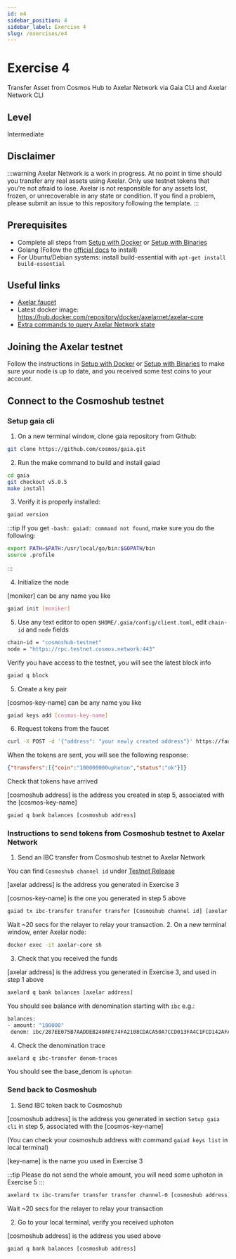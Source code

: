 ```yaml
---
id: e4
sidebar_position: 4
sidebar_label: Exercise 4
slug: /exercises/e4
---
```

# Exercise 4
Transfer Asset from Cosmos Hub to Axelar Network via Gaia CLI and Axelar Network CLI

## Level
Intermediate

## Disclaimer
:::warning
Axelar Network is a work in progress. At no point in time should you transfer any real assets using Axelar. Only use testnet tokens that you're not afraid to lose. Axelar is not responsible for any assets lost, frozen, or unrecoverable in any state or condition. If you find a problem, please submit an issue to this repository following the template.
:::

## Prerequisites
- Complete all steps from [Setup with Docker](/setup-docker) or [Setup with Binaries](/setup-binaries)
- Golang (Follow the [official docs](https://golang.org/doc/install) to install)
- For Ubuntu/Debian systems: install build-essential with `apt-get install build-essential`

## Useful links
- [Axelar faucet](http://faucet.testnet.axelar.network/)
- Latest docker image: https://hub.docker.com/repository/docker/axelarnet/axelar-core
- [Extra commands to query Axelar Network state](/extra-commands)

## Joining the Axelar testnet

Follow the instructions in [Setup with Docker](/setup-docker) or [Setup with Binaries](/setup-binaries) to make sure your node is up to date, and you received some test coins to your account.

## Connect to the Cosmoshub testnet

### Setup gaia cli

1. On a new terminal window, clone gaia repository from Github:
```bash
git clone https://github.com/cosmos/gaia.git
```
2. Run the make command to build and install gaiad
```bash
cd gaia
git checkout v5.0.5
make install
```
3. Verify it is properly installed:
```bash
gaiad version
```
:::tip
If you get `-bash: gaiad: command not found`, make sure you do the following:
```bash
export PATH=$PATH:/usr/local/go/bin:$GOPATH/bin
source .profile
```
:::

4. Initialize the node

[moniker] can be any name you like
```bash
gaiad init [moniker]
```
5. Use any text editor to open `$HOME/.gaia/config/client.toml`, edit `chain-id` and `node` fields
```bash
chain-id = "cosmoshub-testnet"
node = "https://rpc.testnet.cosmos.network:443"
```
Verify you have access to the testnet, you will see the latest block info
```bash
gaiad q block
```
5. Create a key pair

[cosmos-key-name] can be any name you like
```bash
gaiad keys add [cosmos-key-name]
```
6. Request tokens from the faucet
```bash
curl -X POST -d '{"address": "your newly created address"}' https://faucet.testnet.cosmos.network
```
When the tokens are sent, you will see the following response:
```json
{"transfers":[{"coin":"100000000uphoton","status":"ok"}]}
```
Check that tokens have arrived

[cosmoshub address] is the address you created in step 5, associated with the [cosmos-key-name]
```bash
gaiad q bank balances [cosmoshub address]
```
### Instructions to send tokens from Cosmoshub testnet to Axelar Network
1. Send an IBC transfer from Cosmoshub testnet to Axelar Network

You can find `Cosmoshub channel id` under [Testnet Release](../testnet-releases.md)

[axelar address] is the address you generated in Exercise 3

[cosmos-key-name] is the one you generated in step 5 above

```bash
gaiad tx ibc-transfer transfer transfer [Cosmoshub channel id] [axelar address] --packet-timeout-timestamp 0 [amount]uphoton --from [cosmos-key-name] -y -b block
```
Wait ~20 secs for the relayer to relay your transaction.
2. On a new terminal window, enter Axelar node:
```bash
docker exec -it axelar-core sh
```
3. Check that you received the funds

[axelar address] is the address you generated in Exercise 3, and used in step 1 above
```bash
axelard q bank balances [axelar address]
```
You should see balance with denomination starting with `ibc` e.g.:
```bash
balances:
- amount: "100000"
 denom: ibc/287EE075B7AADDEB240AFE74FA2108CDACA50A7CCD013FA4C1FCD142AFA9CA9A
```

4. Check the denomination trace
```bash
axelard q ibc-transfer denom-traces
```
You should see the base_denom is `uphoton`

### Send back to Cosmoshub

1. Send IBC token back to Cosmoshub

[cosmoshub address] is the address you generated in section `Setup gaia cli` in step 5, associated with the [cosmos-key-name]

(You can check your cosmoshub address with command `gaiad keys list` in local terminal)

[key-name] is the name you used in Exercise 3

:::tip
Please do not send the whole amount, you will need some uphoton in Exercise 5
:::
```bash
axelard tx ibc-transfer transfer transfer channel-0 [cosmoshub address] [amount]"ibc/287EE075B7AADDEB240AFE74FA2108CDACA50A7CCD013FA4C1FCD142AFA9CA9A" --packet-timeout-timestamp 0 --from [key-name]
```

Wait ~20 secs for the relayer to relay your transaction

2. Go to your local terminal, verify you received uphoton

[cosmoshub address] is the address you used above
```bash
gaiad q bank balances [cosmoshub address]
```

